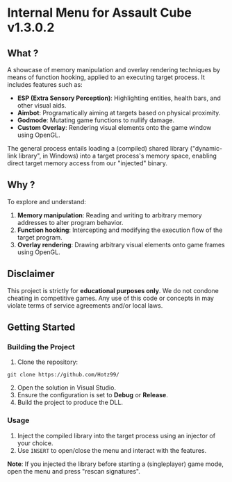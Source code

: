 # Internal Menu for Assault Cube v1.3.0.2

## What ?
A showcase of memory manipulation and overlay rendering techniques by means of function hooking, applied to an executing target process. It includes features such as:
- **ESP (Extra Sensory Perception)**: Highlighting entities, health bars, and other visual aids.
- **Aimbot**: Programatically aiming at targets based on physical proximity.
- **Godmode**: Mutating game functions to nullify damage.
- **Custom Overlay**: Rendering visual elements onto the game window using OpenGL.

The general process entails loading a (compiled) shared library ("dynamic-link library", in Windows) into a target process's memory space, enabling direct target memory access from our "injected" binary.

## Why ?
To explore and understand:
1. **Memory manipulation**: Reading and writing to arbitrary memory addresses to alter program behavior.
2. **Function hooking**: Intercepting and modifying the execution flow of the target program.
3. **Overlay rendering**: Drawing arbitrary visual elements onto game frames using OpenGL.

## Disclaimer
This project is strictly for **educational purposes only**. We do not condone cheating in competitive games. Any use of this code or concepts in may violate terms of service agreements and/or local laws.

## Getting Started

### Building the Project
1. Clone the repository:

```
git clone https://github.com/Hotz99/
```

2. Open the solution in Visual Studio.
3. Ensure the configuration is set to **Debug** or **Release**.
4. Build the project to produce the DLL.

### Usage
1. Inject the compiled library into the target process using an injector of your choice.
2. Use `INSERT` to open/close the menu and interact with the features.

**Note**: If you injected the library before starting a (singleplayer) game mode, open the menu and press "rescan signatures". 